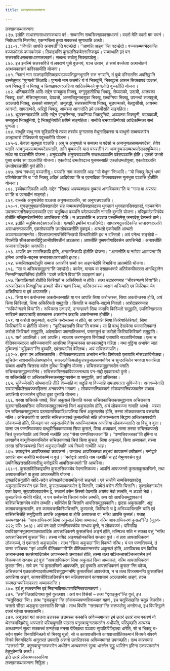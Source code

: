 ```yaml
---
title: लक्खणकथावण्णना

---
```

लक्खणकथावण्णना  
८३७. इतोति साधारणासाधारणकथाय परं। सब्बगन्ति सब्बसिक्खापदसाधारणं। वदतो मेति वदतो मम वचनं। निबोधथाति निसामेथ, एकग्गचित्ता हुत्वा सक्कच्चं सुणाथाति अत्थो।  
८३८-९. ‘‘विपत्ति आपत्ति अनापत्ती’’ति पदच्छेदो। ‘‘आणत्ति अङ्ग’’न्ति पदच्छेदो। वज्जकम्मपभेदकन्ति वज्जपभेदकं कम्मपभेदकं। तिकद्वयन्ति कुसलत्तिकवेदनात्तिकद्वयं। सब्बत्थाति इदं पन सत्तरसविधसब्बसाधारणलक्खणं। सब्बत्थ सब्बेसु सिक्खापदेसु।  
८४०. इध इमस्मिं सत्तरसविधे यं लक्खणं पुब्बे वुत्तनयं, यञ्च उत्तानं, तं सब्बं वज्जेत्वा अत्थजोतनं अत्थप्पकासनं करिस्सामीति योजना।  
८४१. निदानं नाम राजगहादिसिक्खापदपञ्ञत्तिट्ठानभूतानि सत्त नगरानि, तं पुब्बे दस्सितन्ति अवसिट्ठानि दस्सेतुमाह ‘‘पुग्गलो’’तिआदि। पुग्गलो नाम कतमो? यं यं भिक्खुनिं, भिक्खुञ्च आरब्भ सिक्खापदं पञ्ञत्तं, अयं भिक्खुनी च भिक्खु च सिक्खापदपञ्ञत्तिया आदिकम्मिको पुग्गलोति वुच्चतीति योजना।  
८४२. धनियादयोति आदि-सद्देन सम्बहुला भिक्खू, वग्गुमुदातीरिया भिक्खू, सेय्यसको, उदायी, आळवका भिक्खू, छन्नो, मेत्तियभूमजका, देवदत्तो, अस्सजिपुनब्बसुका भिक्खू, छब्बग्गिया भिक्खू, उपनन्दो सक्यपुत्तो, अञ्ञतरो भिक्खु, हत्थको सक्यपुत्तो, अनुरुद्धो, सत्तरसवग्गिया भिक्खू, चूळपन्थको, बेलट्ठसीसो, आयस्मा आनन्दो, सागतत्थेरो, अरिट्ठो भिक्खु, आयस्मा आनन्दोति इमे एकवीसति सङ्गहिता।  
८४३. थुल्लनन्दादयोति आदि-सद्देन सुन्दरीनन्दा, छब्बग्गिया भिक्खुनियो, अञ्ञतरा भिक्खुनी, चण्डकाळी, सम्बहुला भिक्खुनियो, द्वे भिक्खुनियोति छयिमे सङ्गहिता। सब्बेति उभयपातिमोक्खे आदिकम्मिका सब्बे पुग्गला।  
८४४. वत्थूति वत्थु नाम सुदिन्नादिनो तस्स तस्सेव पुग्गलस्स मेथुनादिकस्स च वत्थुनो सब्बप्पकारेन अज्झाचारो वीतिक्कमो पवुच्चतीति योजना।  
८४५-६. केवला मूलभूता पञ्ञत्ति। अनु च अनुप्पन्नो च सब्बत्थ च पदेसो च अन्वनुप्पन्नसब्बत्थपदेसा, तेयेव पदानि अन्वनुप्पन्नसब्बत्थपदेसपदानि, तानि पुब्बकानि यासं पञ्ञत्तीनं ता अन्वनुप्पन्नसब्बत्थपदेसपदपुब्बिका। तथेव सा पञ्ञत्तीति योजना। अनुपञ्ञत्ति अनुप्पन्नपञ्ञत्ति सब्बत्थपञ्ञत्ति पदेसपञ्ञत्ति होति। एकतो उभतो पुब्बा कथेव सा पञ्ञत्तीति योजना। एकतोपदं उभतोपदञ्च पुब्बमस्साति एकतोउभतोपुब्बा, एकतोपञ्ञत्ति उभतोपञ्ञत्तीति वुत्तं होति।  
८४७. तत्थ नवधासु पञ्ञत्तीसु। पञ्ञत्ति नाम कतमाति आह ‘‘यो मेथुन’’न्तिआदि। ‘‘यो भिक्खु मेथुनं धम्मं पटिसेवेय्या’’ति च ‘‘यो भिक्खु अदिन्नं आदियेय्या’’ति च एवमादिका सिक्खापदस्स मूलभूता पञ्ञत्ति होतीति योजना।  
८४८. इच्चेवमादिकाति आदि-सद्देन ‘‘सिक्खं अपच्चक्खाय दुब्बल्यं अनाविकत्वा’’ति च ‘‘गामा वा अरञ्ञा वा’’ति च एवमादीनं सङ्गहो।  
८४९. वज्जके अनुप्पन्नेयेव पञ्ञत्ता अनुप्पन्नपञ्ञत्ति, सा अनुप्पन्नपञ्ञत्ति।  
८५०-१. गुणङ्गुणुपाहनसिक्खापदेन सह चम्मत्थरणसिक्खापदञ्च धुवन्हानं धुवनहानसिक्खापदं, पञ्चवग्गेन उपसम्पादनसिक्खापदञ्चाति एसा चतुब्बिधा पञ्ञत्ति पदेसपञ्ञत्ति नामाति वुत्ताति योजना। मज्झिमदेसस्मिंयेव होतीति मज्झिमदेसस्मिंयेव आपत्तिकरा होति। न अञ्ञतोति न अञ्ञत्र पच्चन्तिमेसु जनपदेसु देसन्तरे ठाने।  
८५२. इतोति चतुब्बिधपदेसपञ्ञत्तितो। एत्थाति इमस्मिं पञ्ञत्तिभेदे। साधारणदुकादिकन्ति साधारणपञ्ञत्ति असाधारणपञ्ञत्ति, एकतोपञ्ञत्ति उभतोपञ्ञत्तीति दुकद्वयं। अत्थतो एकमेवाति अत्थतो अञ्ञमञ्ञसमानमेव। विपत्तापत्तानापत्तिविनिच्छयो वित्थारितोति इध न दस्सितो। अयं पनेत्थ सङ्खेपो – विपत्तीति सीलआचारदिट्ठिआजीवविपत्तीनं अञ्ञतरा। आपत्तीति पुब्बपयोगादिवसेन आपत्तिभेदो। अनापत्तीति अजाननादिवसेन अनापत्ति।  
८५३. आपत्ति पन साणत्तिकापि होति, अनाणत्तिकापि होतीति योजना। ‘‘आणत्तीति च नामेसा आणापना’’ति इमिना आणत्ति-सद्दस्स सभावसाधारणत्ताति इधाह।  
८५४. सब्बसिक्खापदेसुपि सब्बासं आपत्तीनं सब्बो पन अङ्गभेदोपि विभाविना ञातब्बोति योजना।  
८५६. ‘‘सा च अक्रियसमुट्ठाना’’ति पदच्छेदो। कायेन, वाचाय वा दसाहब्भन्तरे अतिरेकचीवरस्स अनधिट्ठानेन निस्सग्गियपाचित्तियं होतीति ‘‘पठमे कथिने विया’’ति उदाहरणं कतं।  
८५७. क्रियाक्रियतो होतीति किरियतो च अकिरियतो च होति। तत्थ उदाहरणमाह ‘‘चीवरग्गहणे विया’’ति। अञ्ञातिकाय भिक्खुनिया हत्थतो चीवरग्गहणं क्रिया, पारिवत्तकस्स अदानं अक्रियाति एवं किरियाय चेव अकिरियाय च इमं आपज्जति।  
८५८. सिया पन करोन्तस्स अकरोन्तस्साति या पन आपत्ति सिया करोन्तस्स, सिया अकरोन्तस्स होति, अयं सिया किरियतो, सिया अकिरियतो समुट्ठाति। सियाति च कदाचि-सद्दत्थे निपातो। अत्रोदाहरणमाह ‘‘रूपियोग्गहणे विया’’ति। रूपियस्स उग्गहणे, उग्गण्हापने सिया कदाचि किरियतो समुट्ठाति, उपनिक्खित्तस्स सादियने कायवाचाहि कातब्बस्स अकरणेन कदाचि अकरोन्तस्स होतीति।  
८५९. या करोतो अकुब्बतो, कदाचि करोन्तस्स च होति, सा आपत्ति सिया किरियाकिरियतो, सिया किरियतोपि च होतीति योजना। ‘‘कुटिकारापत्ति विया’’ति वत्तब्बं। सा हि वत्थुं देसापेत्वा पमाणातिक्कन्तं करोतो किरियतो समुट्ठाति, अदेसापेत्वा पमाणातिक्कन्तं, पमाणयुत्तं वा करोतो किरियाकिरियतो समुट्ठाति।  
८६१. यतो आपत्तितो। अयं आपत्ति। सञ्ञाय करणभूताय विमोक्खो एतायाति सञ्ञाविमोक्खा। एत्थ च वीतिक्कमसञ्ञा अविज्जमानापि आपत्तिया विमुच्चनस्स साधकतमट्ठेन गहिता। यथा वुट्ठिया अभावेन जातं दुब्भिक्खं ‘‘वुट्ठिकत’’न्ति वुच्चति, एवंसम्पदमिदं वेदितब्बं। अयं सचित्तकापत्ति।  
८६२-४. इतरा पन अचित्तकापत्ति। वीतिक्कमसञ्ञाय अभावेन नत्थि विमोक्खो एतायाति नोसञ्ञाविमोक्खा। सुचित्तेन सवासनकिलेसप्पहानेन, सकललोकियलोकुत्तरकुसलसम्पयोगेन च सुन्दरचित्तेन भगवता पकासिता सब्बाव आपत्ति चित्तस्स वसेन दुविधा सियुन्ति योजना। सचित्तकसमुट्ठानवसेन पनाति सचित्तकसमुट्ठानवसेनेव। सचित्तकमिस्सकविवज्जनत्थाय पन-सद्दो एवकारत्थो वुत्तो।  
या सचित्तकेहि वा अचित्तकमिस्सकसमुट्ठानवसेन वा समुट्ठाति, अयं अचित्तका।  
८६५. सुविज्जेनाति सोभमानाहि तीहि विज्जाहि वा अट्ठहि वा विज्जाहि समन्नागतत्ता सुविज्जेन। अनवज्जेनाति सवासनकिलेसावज्जरहितत्ता अनवज्जेन भगवता । लोकपण्णत्तिवज्जतो लोकपण्णत्तिवज्जवसेन सब्बाव आपत्तियो वज्जवसेन दुविधा दुका वुत्ताति योजना।  
८६६. यस्सा सचित्तके पक्खे, चित्तं अकुसलं सियाति यस्सा सचित्तकाचित्तकसमुट्ठानाय अचित्तकाय सुरापानादिआपत्तिया सचित्तकसमुट्ठानपक्खे चित्तं अकुसलमेव होति, अयं लोकवज्जा नामाति अत्थो। यस्सा पन सचित्तकसमुट्ठानाय पठमपाराजिकादिआपत्तिया चित्तं अकुसलमेव होति, तस्सा लोकवज्जताय वत्तब्बमेव नत्थि। अचित्तकापि वा आपत्ति सचित्तकपक्खे कुसलचित्ते सति लोकवज्जताय सिद्धाय अचित्तकपक्खेपि लोकवज्जो होति, किमङ्गं पन अकुसलचित्तेनेव आपज्जितब्बाय आपत्तिया लोकवज्जताति सा विसुं न वुत्ता।  
यस्मा पन पण्णत्तिवज्जाय वत्थुवीतिक्कमवज्जा सिया कुसलं, सिया अब्याकतं, तस्मा तस्सा सचित्तकपक्खे चित्तं कुसलमेवाति अयं नियमो नत्थीति आह ‘‘सेसा पण्णत्तिवज्जका’’ति। ‘‘पण्णत्तिवज्जका’’ति इमिना च लक्खणेन वत्थुविजाननचित्तेन सचित्तकपक्खे चित्तं सिया कुसलं, सिया अकुसलं, सिया अब्याकतं, तस्मा तस्सा सचित्तकपक्खे चित्तं अकुसलमेवाति अयं नियमो नत्थीति आह।  
८६७. कायद्वारेन आपज्जितब्बा कायकम्मं। उभयत्थ आपज्जितब्बा तदुभयं कायकम्मं वचीकम्मं। मनोद्वारे आपत्ति नाम नत्थीति मनोकम्मं न वुत्तं। ‘‘मनोद्वारे आपत्ति नाम नत्थीति च इदं येभुय्यवसेन वुत्तं उपनिक्खित्तसादियनादीसु मनोद्वारेपि आपत्तिसम्भवतो’’ति आचरिया।  
८६८-९. कुसलादितिकद्वयन्ति कुसलत्तिकञ्चेव वेदनात्तिकञ्च। आपत्तिं आपज्जन्तो कुसलाकुसलचित्तो, तथा अब्याकतचित्तो वा हुत्वा आपज्जतीति योजना।  
दुक्खादिसंयुतोति आदि-सद्देन उपेक्खावेदनासमङ्गिनो सङ्गहो। एवं सन्तेपि सब्बसिक्खापदेसु अकुसलचित्तवसेन एकं चित्तं, कुसलाब्याकतवसेन द्वे चित्तानि, सब्बेसं वसेन तीणि चित्तानि। दुक्खवेदनावसेन एका वेदना, सुखउपेक्खावसेन द्वे, सब्बासं वसेन तिस्सो वेदनाति अयमेव भेदो लब्भति, न अञ्ञो भेदो।  
कुसलत्तिकं सचेपि गहितं, न पन सब्बेसमेव चित्तानं वसेन लब्भति, अथ खो आपत्तिसमुट्ठापकानं बात्तिंसचित्तानमेव वसेन लब्भति। बात्तिंसेव हि चित्तानि आपत्तिसमुट्ठापकानि। द्वादस अकुसलानि, अट्ठ कामावचरकुसलानि, दस कामावचरकिरियचित्तानि, कुसलतो, किरियतो च द्वे अभिञ्ञाचित्तानि चाति एवं बात्तिंसचित्तेहि समुट्ठितापि आपत्ति अकुसला वा होति अब्याकता वा, नत्थि आपत्ति कुसलं। यथाह समथक्खन्धके ‘‘आपत्ताधिकरणं सिया अकुसलं सिया अब्याकतं, नत्थि आपत्ताधिकरणं कुसल’’न्ति (चूळव॰ २२२; परि॰ ३०३)। अयं पन पाठो पण्णत्तिवज्जंयेव सन्धाय वुत्तो, न लोकवज्जं। यस्मिञ्हि पथविखणनभूतगामपातब्यतादिके आपत्ताधिकरणे कुसलचित्तं अङ्गं होति, तस्मिञ्च सति न सक्का वत्तुं ‘‘नत्थि आपत्ताधिकरणं कुसल’’न्ति। तस्मा नयिदं अङ्गपहोनकचित्तं सन्धाय वुत्तं। यं ताव आपत्ताधिकरणं लोकवज्जं, तं एकन्ततो अकुसलमेव। तत्थ ‘‘सिया अकुसल’’न्ति विकप्पो नत्थि। यं पन पण्णत्तिवज्जं, तं यस्मा सञ्चिच्च ‘‘इमं आपत्तिं वीतिक्कमामी’’ति वीतिक्कमन्तस्सेव अकुसलं होति, असञ्चिच्च पन किञ्चि अजानन्तस्स सहसेय्यादिवसेन आपज्जनतो अब्याकतं होति, तस्मा तत्थ सञ्चिच्चासञ्चिच्चवसेन इमं विकप्पभावं सन्धाय इदं वुत्तं ‘‘आपत्ताधिकरणं सिया अकुसलं सिया अब्याकतं, नत्थि आपत्ताधिकरणं कुसल’’न्ति। सचे पन ‘‘यं कुसलचित्तो आपज्जति, इदं वुच्चति आपत्ताधिकरणं कुसल’’न्ति वदेय्य, अचित्तकानं एळकलोमपदसोधम्मादिसमुट्ठानानम्पि कुसलचित्तं आपज्जेय्य, न च तत्थ विज्जमानम्पि कुसलचित्तं आपत्तिया अङ्गं, कायवचीविञ्ञत्तिवसेन पन चलितपवत्तानं कायवाचानं अञ्ञतरमेव अङ्गं, तञ्च रूपक्खन्धपरियापन्नत्ता अब्याकतन्ति।  
८७०. इदं तु लक्खणन्ति इदं निदानादिसाधारणविनिच्छयलक्खणं।  
८७१. ‘‘तरु’’न्तिआदिगाथा पुब्बे वुत्तत्थाव। अयं पन विसेसो – तत्थ ‘‘द्वयङ्कुर’’न्ति वुत्तं, इध ‘‘चतुस्सिख’’न्ति। तत्थ ‘‘द्वयङ्कुर’’न्ति लोकवज्जपण्णत्तिवज्जानं गहणं , इध चतुस्सिखन्ति चतुन्नं विपत्तीनं। चत्तारो सीखा अङ्कुरा एतस्साति विग्गहो। तत्थ विपत्ति ‘‘सत्तफल’’न्ति सत्तफलेसु अन्तोगधा, इध विपत्तिट्ठाने वज्जं गहेत्वा सत्तफलानि।  
८७२. अनुत्तरतं गतं अत्तना उत्तरस्स उत्तमस्स कस्सचि अविज्जमानत्ता इमं उत्तरं उत्तरं नाम पकरणं यो थेरनवमज्झिमेसु अञ्ञतरो परियापुणाति पाठस्स पगुणवाचुग्गतकरणेन अधीयति, परिपुच्छति अत्थञ्च अत्थवण्णनं सुत्वा सक्कच्चं उग्गहेत्वा मनसा पेक्खित्वा पञ्ञाय सुप्पटिविज्झित्वा धारेति, सो च भिक्खु च-सद्देन एवमेव विनयविनिच्छये यो भिक्खु युत्तो, सो च कायवाचविनये कायवाचावीतिक्कमानं विनयने संवरणे विनये विनयपिटके अनुत्तरतं उपयाति अत्तनो उत्तरितरस्स अविज्जमानतं उपगच्छति। एत्थ कारणमाह ‘‘उत्तरतो’’ति, पगुणवाचुग्गतकरणेन अधीतेन अत्थवण्णनं सुत्वा धारणेन सुट्ठु धारितेन इमिना उत्तरपकरणेन हेतुभूतेनाति अत्थो।  
इति उत्तरे लीनत्थपकासनिया  
लक्खणकथावण्णना निट्ठिता।  